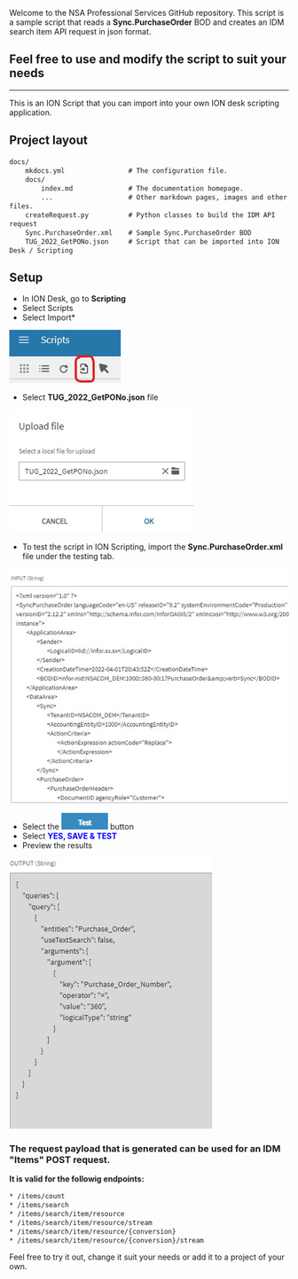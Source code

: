 Welcome to the NSA Professional Services GitHub repository.
This script is a sample script that reads a __Sync.PurchaseOrder__ BOD and creates an IDM search item API request in json format.

## Feel free to use and modify the script to suit your needs
***

This is an ION Script that you can import into your own ION desk scripting application.


## Project layout

    docs/
        mkdocs.yml                # The configuration file.
        docs/
            index.md              # The documentation homepage.
            ...                   # Other markdown pages, images and other files.
        createRequest.py          # Python classes to build the IDM API request 
        Sync.PurchaseOrder.xml    # Sample Sync.PurchaseOrder BOD
        TUG_2022_GetPONo.json     # Script that can be imported into ION Desk / Scripting

## Setup

* In ION Desk, go to __Scripting__
* Select Scripts
* Select Import*

![Import Script](img/import_script.jpg)

* Select __TUG_2022_GetPONo.json__ file

![Upload File](img/upload_file.jpg)

* To test the script in ION Scripting, import the __Sync.PurchaseOrder.xml__ file under the testing tab.

![Input](img/input.jpg)

* Select the ![Test](img/test.jpg) button
* Select <span style="color:blue">__YES, SAVE & TEST__</span>
* Preview the results

![Output](img/output.jpg)


### The request payload that is generated can be used for an __IDM "Items" POST request.__

__It is valid for the followig endpoints:__

    * /items/count  
    * /items/search  
    * /items/search/item/resource  
    * /items/search/item/resource/stream  
    * /items/search/item/resource/{conversion}  
    * /items/search/item/resource/{conversion}/stream  

Feel free to try it out, change it suit your needs or add it to a project of your own.



